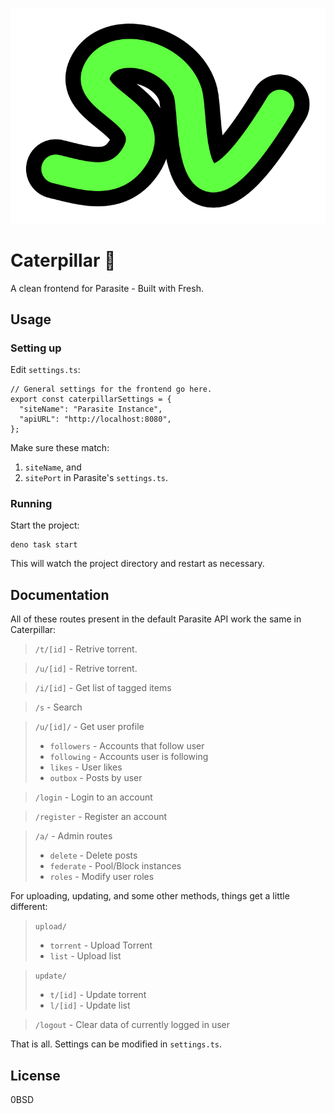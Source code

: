 ![](static/logo.svg)

# Caterpillar 🐛

A clean frontend for Parasite - Built with Fresh.

## Usage

### Setting up

Edit `settings.ts`:

```
// General settings for the frontend go here.
export const caterpillarSettings = {
  "siteName": "Parasite Instance",
  "apiURL": "http://localhost:8080",
};
```

Make sure these match:

1. `siteName`, and
2. `sitePort` in Parasite's `settings.ts`.

### Running

Start the project:

```
deno task start
```

This will watch the project directory and restart as necessary.

## Documentation

All of these routes present in the default Parasite API work the same in
Caterpillar:

> `/t/[id]` - Retrive torrent.

> `/u/[id]` - Retrive torrent.

> `/i/[id]` - Get list of tagged items

> `/s` - Search

> `/u/[id]/` - Get user profile
>
> - `followers` - Accounts that follow user
> - `following` - Accounts user is following
> - `likes` - User likes
> - `outbox` - Posts by user

> `/login` - Login to an account

> `/register` - Register an account

> `/a/` - Admin routes
>
> - `delete` - Delete posts
> - `federate` - Pool/Block instances
> - `roles` - Modify user roles

For uploading, updating, and some other methods, things get a little different:

> `upload/`
>
> - `torrent` - Upload Torrent
> - `list` - Upload list

> `update/`
>
> - `t/[id]` - Update torrent
> - `l/[id]` - Update list

> `/logout` - Clear data of currently logged in user

That is all. Settings can be modified in `settings.ts`.

## License

0BSD
